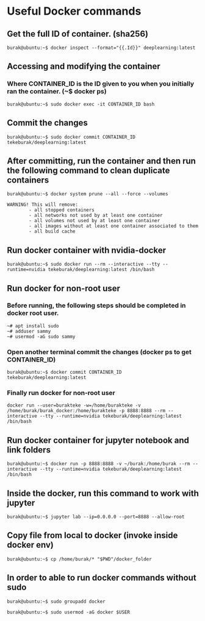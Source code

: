 # Useful Docker commands

## Get the full ID of container. (sha256)
```console
burak@ubuntu:~$ docker inspect --format="{{.Id}}" deeplearning:latest
```
## Accessing and modifying the container
### Where CONTAINER_ID is the ID given to you when you initially ran the container. (~$ docker ps)
```console
burak@ubuntu:~$ sudo docker exec -it CONTAINER_ID bash
```
## Commit the changes
```console
burak@ubuntu:~$ sudo docker commit CONTAINER_ID tekeburak/deeplearning:latest
```
## After committing, run the container and then run the following command to clean duplicate containers
```console
burak@ubuntu:~$ docker system prune --all --force --volumes
```

```
WARNING! This will remove:
        - all stopped containers
        - all networks not used by at least one container
        - all volumes not used by at least one container
        - all images without at least one container associated to them
        - all build cache
```
## Run docker container with nvidia-docker
```console
burak@ubuntu:~$ sudo docker run --rm --interactive --tty --runtime=nvidia tekeburak/deeplearning:latest /bin/bash
```
## Run docker for non-root user
### Before running, the following steps should be completed in docker root user.
```console
~# apt install sudo
~# adduser sammy
~# usermod -aG sudo sammy
```
### Open another terminal commit the changes (docker ps to get CONTAINER_ID)
```console
burak@ubuntu:~$ docker commit CONTAINER_ID tekeburak/deeplearning:latest
```
### Finally run docker for non-root user
```console
docker run --user=burakteke -w=/home/burakteke -v /home/burak/burak_docker:/home/burakteke -p 8888:8888 --rm --interactive --tty --runtime=nvidia tekeburak/deeplearning:latest /bin/bash
```
## Run docker container for jupyter notebook and link folders
```console
burak@ubuntu:~$ docker run -p 8888:8888 -v ~/burak:/home/burak --rm --interactive --tty --runtime=nvidia tekeburak/deeplearning:latest /bin/bash
```
## Inside the docker, run this command to work with jupyter
```console
burak@ubuntu:~$ jupyter lab --ip=0.0.0.0 --port=8888 --allow-root
```
## Copy file from local to docker (invoke inside docker env)
```console
burak@ubuntu:~$ cp /home/burak/* "$PWD"/docker_folder
```
## In order to able to run docker commands without sudo
```console
burak@ubuntu:~$ sudo groupadd docker
```
```console
burak@ubuntu:~$ sudo usermod -aG docker $USER
```